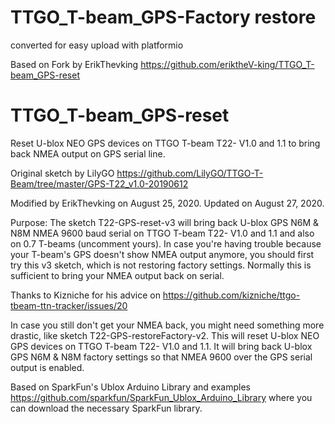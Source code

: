 # TTGO_T-beam_GPS-Factory restore
converted for easy upload with platformio

 Based on Fork by ErikThevking
 https://github.com/eriktheV-king/TTGO_T-beam_GPS-reset


 # TTGO_T-beam_GPS-reset
 Reset U-blox NEO GPS devices on TTGO T-beam T22- V1.0 and 1.1 to bring back NMEA output on GPS serial line.

 Original sketch by LilyGO
 https://github.com/LilyGO/TTGO-T-Beam/tree/master/GPS-T22_v1.0-20190612

 Modified by ErikThevking on August 25, 2020. Updated on August 27, 2020.


 Purpose:
 The sketch T22-GPS-reset-v3 will bring back U-blox GPS N6M & N8M NMEA 9600 baud serial
 on TTGO T-beam T22- V1.0 and 1.1 and also on 0.7 T-beams (uncomment yours).
 In case you're having trouble because your T-beam's GPS doesn't show NMEA output anymore, you should first try this v3 sketch, which is not restoring factory settings. Normally this is sufficient to bring your NMEA output back on serial.

 Thanks to Kizniche for his advice on
 https://github.com/kizniche/ttgo-tbeam-ttn-tracker/issues/20

 In case you still don't get your NMEA back, you might need something more drastic, like sketch T22-GPS-restoreFactory-v2. This will reset U-blox NEO GPS devices on TTGO T-beam T22- V1.0 and 1.1. It will bring back U-blox GPS N6M & N8M factory settings
 so that NMEA 9600 over the GPS serial output is enabled.

 Based on SparkFun's Ublox Arduino Library and examples
 https://github.com/sparkfun/SparkFun_Ublox_Arduino_Library
 where you can download the necessary SparkFun library.
